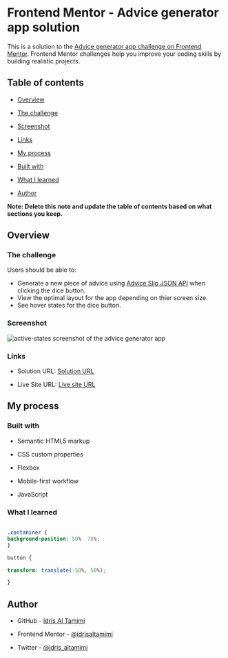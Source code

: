 
# Frontend Mentor - Advice generator app solution

  

This is a solution to the [Advice generator app challenge on Frontend Mentor](https://www.frontendmentor.io/challenges/advice-generator-app-QdUG-13db). Frontend Mentor challenges help you improve your coding skills by building realistic projects.

  

## Table of contents

  

- [Overview](#overview)

- [The challenge](#the-challenge)

- [Screenshot](#screenshot)

- [Links](#links)

- [My process](#my-process)

- [Built with](#built-with)

- [What I learned](#what-i-learned)

- [Author](#author)

  

**Note: Delete this note and update the table of contents based on what sections you keep.**

  

## Overview

  

### The challenge

  
Users should be able to:
- Generate a new piece of advice using [Advice Slip JSON API](https://api.adviceslip.com) when clicking the dice button.
- View the optimal layout for the app depending on thier screen size.
- See hover states for the dice button.

  

### Screenshot

  
![active-states screenshot of the advice generator app](https://github.com/[idrisaltamimi]/[advice-generator-app]/blob/[main]/screenshot/active-states.png?raw=true)
  

  

### Links

  

- Solution URL: [Solution URL](https://github.com/idrisaltamimi/advice-generator-app.git)

- Live Site URL: [Live site URL](https://idrisaltamimi.github.io/advice-generator-app/)

  

## My process

  

### Built with

  

- Semantic HTML5 markup

- CSS custom properties

- Flexbox

- Mobile-first workflow

- JavaScript
  

### What I learned

  
```css

.contaniner {
background-position: 50%  75%;
}

button {

transform: translate(-50%, 50%);

}

```

 
## Author

  

- GitHub - [Idris Al Tamimi](https://github.com/idrisaltamimi)

- Frontend Mentor - [@idrisaltamimi](https://www.frontendmentor.io/profile/idrisaltamimi)

- Twitter - [@idris_altamimi](https://twitter.com/idris_altamimi)

  
 
